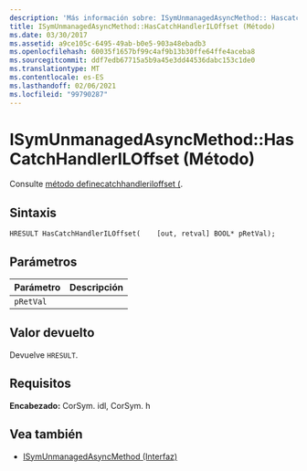 ```yaml
---
description: 'Más información sobre: ISymUnmanagedAsyncMethod:: Hascatchhandleriloffset ((método)'
title: ISymUnmanagedAsyncMethod::HasCatchHandlerILOffset (Método)
ms.date: 03/30/2017
ms.assetid: a9ce105c-6495-49ab-b0e5-903a48ebadb3
ms.openlocfilehash: 60035f1657bf99c4af9b13b30ffe64ffe4aceba8
ms.sourcegitcommit: ddf7edb67715a5b9a45e3dd44536dabc153c1de0
ms.translationtype: MT
ms.contentlocale: es-ES
ms.lasthandoff: 02/06/2021
ms.locfileid: "99790287"
---
```

# <a name="isymunmanagedasyncmethodhascatchhandleriloffset-method"></a>ISymUnmanagedAsyncMethod::HasCatchHandlerILOffset (Método)

Consulte [método definecatchhandleriloffset (](isymunmanagedasyncmethodpropertieswriter-definecatchhandleriloffset-method.md).  
  
## <a name="syntax"></a>Sintaxis  
  
```idl  
HRESULT HasCatchHandlerILOffset(    [out, retval] BOOL* pRetVal);  
```  
  
## <a name="parameters"></a>Parámetros  
  
|Parámetro|Descripción|  
|---------------|-----------------|  
|`pRetVal`||  
  
## <a name="return-value"></a>Valor devuelto  

 Devuelve `HRESULT`.  
  
## <a name="requirements"></a>Requisitos  

 **Encabezado:** CorSym. idl, CorSym. h  
  
## <a name="see-also"></a>Vea también

- [ISymUnmanagedAsyncMethod (Interfaz)](isymunmanagedasyncmethod-interface.md)
